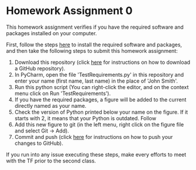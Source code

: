 # Homework Assignment 0

This homework assignment verifies if you have the required software and packages 
installed on your computer.

First, follow the steps [here](https://github.com/HPM573/CourseInfo/blob/master/SoftwareRequirement.md) 
to install the required software and packages, and 
then take the following steps to submit this homework assignment:
1. Download this repository (click [here](https://github.com/HPM573/CourseInfo/blob/master/BasicsGitOperations.md) 
for instructions on how to download a GitHub repository).
2. In PyCharm, open the file 'TestRequirements.py' in this repository and enter your name 
(first name, last name) in the place of 'John Smith'.
3. Run this python script (You can right-click the editor, 
and on the context menu click on Run 'TestRequirements').
4. If you have the required packages, a figure will be added to the current 
directly named as your name.
5. Check the version of Python printed below your name on the figure. 
If it starts with 2, it means that your Python is outdated. Follow
6. Add this new figure to git (in the left menu, right click on the figure file 
and select Git -> Add).
7. Commit and push (click [here](https://github.com/HPM573/CourseInfo/blob/master/BasicsGitOperations.md) 
for instructions on how to push your changes to GitHub).

If you run into any issue executing these steps, 
make every efforts to meet with the TF prior to the second class.
